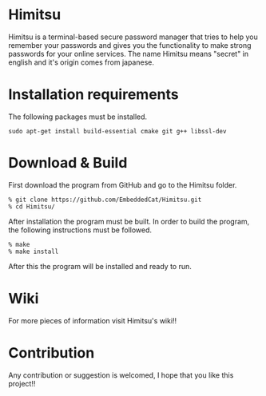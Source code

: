 # Himitsu
Himitsu is a terminal-based secure password manager that tries to help you remember your passwords and gives you the functionality to make strong passwords for your online services. The name Himitsu means "secret" in english and it's origin comes from japanese.

# Installation requirements
The following packages must be installed.<br>
```
sudo apt-get install build-essential cmake git g++ libssl-dev
```

# Download & Build

First download the program from GitHub and go to the Himitsu folder.

```
% git clone https://github.com/EmbeddedCat/Himitsu.git
% cd Himitsu/
```

After installation the program must be built. In order to build the program, the following instructions must be
followed.<br>

```
% make
% make install
```

After this the program will be installed and ready to run.

# Wiki
For more pieces of information visit Himitsu's wiki!!

# Contribution

Any contribution or suggestion is welcomed, I hope that you like this project!!
